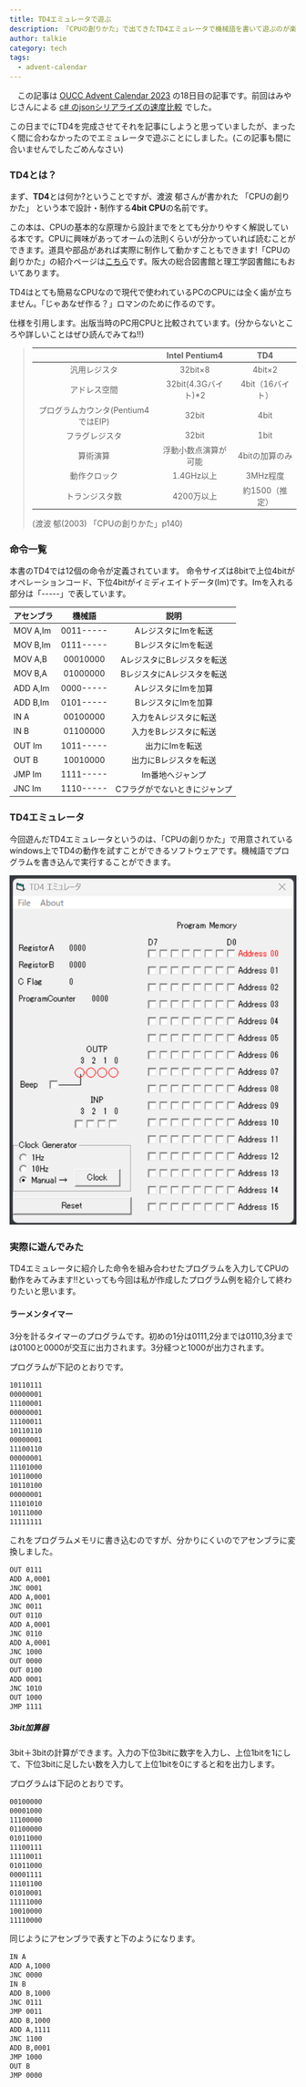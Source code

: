 ```yaml
---
title: TD4エミュレータで遊ぶ
description: 「CPUの創りかた」で出てきたTD4エミュレータで機械語を書いて遊ぶのが楽しかったので紹介します。
author: talkie
category: tech
tags:
  - advent-calendar
---
```


　この記事は [OUCC Advent Calendar 2023](https://adventar.org/calendars/9315) の18日目の記事です。前回はみやじさんによる [c# のjsonシリアライズの速度比較](https://oucc.org/blog/articles/1001/) でした。

この日までにTD4を完成させてそれを記事にしようと思っていましたが、まったく間に合わなかったのでエミュレータで遊ぶことにしました。(この記事も間に合いませんでしたごめんなさい) 


### TD4とは？
まず、**TD4**とは何か?ということですが、渡波 郁さんが書かれた 「CPUの創りかた」 という本で設計・制作する**4bit CPU**の名前です。

この本は、CPUの基本的な原理から設計までをとても分かりやすく解説している本です。CPUに興味があってオームの法則くらいが分かっていれば読むことができます。道具や部品があれば実際に制作して動かすこともできます!「CPUの創りかた」の紹介ページは[こちら](https://book.mynavi.jp/ec/products/detail/id=22065)です。阪大の総合図書館と理工学図書館にもおいてあります。

TD4はとても簡易なCPUなので現代で使われているPCのCPUには全く歯が立ちません。「じゃあなぜ作る？」ロマンのために作るのです。

仕様を引用します。出版当時のPC用CPUと比較されています。(分からないところや詳しいことはぜひ読んでみてね!!)

> 
> | | Intel Pentium4 | TD4 |
> |:-:|:-:|:-:|
> | 汎用レジスタ | 32bit×8 | 4bit×2 |
> | アドレス空間 | 32bit(4.3Gバイト)*2 | 4bit（16バイト） |
> | プログラムカウンタ(Pentium4ではEIP) | 32bit | 4bit |
> | フラグレジスタ | 32bit | 1bit |
> | 算術演算 | 浮動小数点演算が可能 | 4bitの加算のみ |
> | 動作クロック | 1.4GHz以上 | 3MHz程度 |
> | トランジスタ数 | 4200万以上 | 約1500（推定） |
> (渡波 郁(2003) 「CPUの創りかた」p140)


### 命令一覧
本書のTD4では12個の命令が定義されています。
命令サイズは8bitで上位4bitがオペレーションコード、下位4bitがイミディエイトデータ(Im)です。Imを入れる部分は「-----」で表しています。


|アセンブラ|機械語|説明|
|:-------|:------:|:-:|
|MOV A,Im|0011-----|AレジスタにImを転送|
|MOV B,Im|0111-----|BレジスタにImを転送|
|MOV A,B |00010000|AレジスタにBレジスタを転送|
|MOV B,A |01000000|BレジスタにAレジスタを転送|
|ADD A,Im|0000-----|AレジスタにImを加算|
|ADD B,Im|0101-----|BレジスタにImを加算|
|IN A    |00100000|入力をAレジスタに転送|
|IN B    |01100000|入力をBレジスタに転送|
|OUT Im  |1011-----|出力にImを転送|
|OUT B   |10010000|出力にBレジスタを転送|
|JMP Im  |1111-----|Im番地へジャンプ|
|JNC Im  |1110-----|Cフラグがでないときにジャンプ|

### TD4エミュレータ
今回遊んだTD4エミュレータというのは、「CPUの創りかた」で用意されているwindows上でTD4の動作を試すことができるソフトウェアです。機械語でプログラムを書き込んで実行することができます。

![](./2023-12-18-td4/img.png)

### 実際に遊んでみた
TD4エミュレータに紹介した命令を組み合わせたプログラムを入力してCPUの動作をみてみます!!といっても今回は私が作成したプログラム例を紹介して終わりたいと思います。

#### ラーメンタイマー
3分を計るタイマーのプログラムです。初めの1分は0111,2分までは0110,3分までは0100と0000が交互に出力されます。3分経つと1000が出力されます。

プログラムが下記のとおりです。
```
10110111
00000001
11100001
00000001
11100011
10110110
00000001
11100110
00000001
11101000
10110000
10110100
00000001
11101010
10111000
11111111
```
これをプログラムメモリに書き込むのですが、分かりにくいのでアセンブラに変換しました。
```
OUT 0111
ADD A,0001
JNC 0001
ADD A,0001
JNC 0011
OUT 0110
ADD A,0001
JNC 0110
ADD A,0001
JNC 1000
OUT 0000
OUT 0100
ADD 0001
JNC 1010
OUT 1000
JMP 1111
```

##### 3bit加算器
3bit＋3bitの計算ができます。入力の下位3bitに数字を入力し、上位1bitを1にして、下位3bitに足したい数を入力して上位1bitを0にすると和を出力します。

プログラムは下記のとおりです。
```
00100000
00001000
11100000
01100000
01011000
11100111
11110011
01011000
00001111
11101100
01010001
11111000
10010000
11110000

```
同じようにアセンブラで表すと下のようになります。
```
IN A
ADD A,1000
JNC 0000
IN B
ADD B,1000
JNC 0111
JMP 0011
ADD B,1000
ADD A,1111
JNC 1100
ADD B,0001
JMP 1000
OUT B
JMP 0000
```